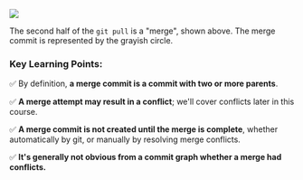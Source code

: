 ![](image5.png)

The second half of the `git pull` is a "merge", shown above. The merge commit is represented by the grayish circle.

### Key Learning Points:
✅ By definition, **a merge commit is a commit with two or more parents**.

✅ **A merge attempt may result in a conflict**; we'll cover conflicts later in this course.

✅ **A merge commit is not created until the merge is complete**, whether automatically by git, or manually by resolving merge conflicts.

✅ **It's generally not obvious from a commit graph whether a merge had conflicts.**
